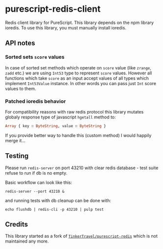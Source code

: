 # purescript-redis-client

Redis client library for PureScript. This library depends on the npm library
ioredis. To use this library, you must manually install ioredis.

## API notes

### Sorted sets `score` values

In case of sorted set methods which operate on `score` value (like `zrange`, `zadd` etc.) we are using `Int53` type to represent `score` values. However all functions which take `score` as an input accept values of all types which implement `Int53Value` instance. In other words you can pass just `Int` score values to them.

### Patched ioredis behavior

For compatibility reasons with raw redis protocol this library mutates globaly response type of javascript `hgetall` method to:

``` purescript
Array { key ∷ ByteString, value ∷ ByteString }
```

If you provide better way to handle this (custom method) I would happily merge it...

## Testing

Please run `redis-server` on port 43210 with clear redis database - test suite refuse to run if db is no empty.

Basic workflow can look like this:

```shell
redis-server --port 43210 &
```

and running tests with db cleanup can be done with:

```shell
echo flushdb | redis-cli -p 43210 | pulp test
```

## Credits

This library started as a fork of [`TinkerTravel/purescript-redis`](https://github.com/TinkerTravel/purescript-redis) which is not maintained any more.
